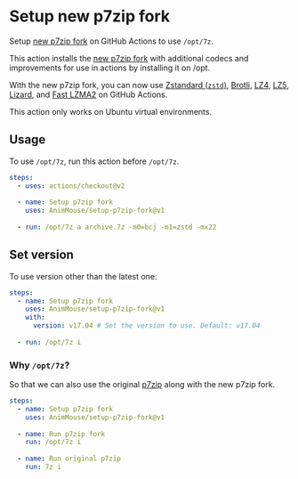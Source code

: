 # Setup new p7zip fork
Setup [new p7zip fork](https://github.com/jinfeihan57/p7zip) on GitHub Actions to use `/opt/7z`.

This action installs the [new p7zip fork](https://github.com/jinfeihan57/p7zip) with additional codecs and improvements for use in actions by installing it on /opt.

With the new p7zip fork, you can now use [Zstandard (`zstd`)](https://github.com/facebook/zstd/), [Brotli](https://github.com/google/brotli/), [LZ4](https://github.com/lz4/lz4/), [LZ5](https://github.com/inikep/lz5/), [Lizard](https://github.com/inikep/lizard/), and [Fast LZMA2](https://github.com/conor42/fast-lzma2) on GitHub Actions. 

This action only works on Ubuntu virtual environments.

## Usage
To use `/opt/7z`, run this action before `/opt/7z`.

```yml
steps:
  - uses: actions/checkout@v2
    
  - name: Setup p7zip fork
    uses: AnimMouse/setup-p7zip-fork@v1
    
  - run: /opt/7z a archive.7z -m0=bcj -m1=zstd -mx22
```

## Set version
To use version other than the latest one:

```yml
steps:
  - name: Setup p7zip fork
    uses: AnimMouse/setup-p7zip-fork@v1
    with:
      version: v17.04 # Set the version to use. Default: v17.04
      
  - run: /opt/7z i
```

### Why `/opt/7z`?
So that we can also use the original [p7zip](https://sourceforge.net/projects/p7zip/) along with the new p7zip fork.

```yml
steps:
  - name: Setup p7zip fork
    uses: AnimMouse/setup-p7zip-fork@v1
    
  - name: Run p7zip fork
    run: /opt/7z i
    
  - name: Run original p7zip
    run: 7z i
```